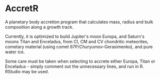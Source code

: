 # AccretR
A planetary body accretion program that calculates mass, radius and bulk composition along a growth track.

Currently, it is optimized to build Jupiter's moon Europa, and Saturn's moons Titan and Enceladus, from CI, CM and CV chondritic meteorites, cometary material (using comet 67P/Churyumov-Gerasimenko), and pure water ice.

Some care must be taken when selecting to accrete either Europa, Titan or Enceladus - simply comment out the unnecessary lines, and run in R. RStudio may be used.
